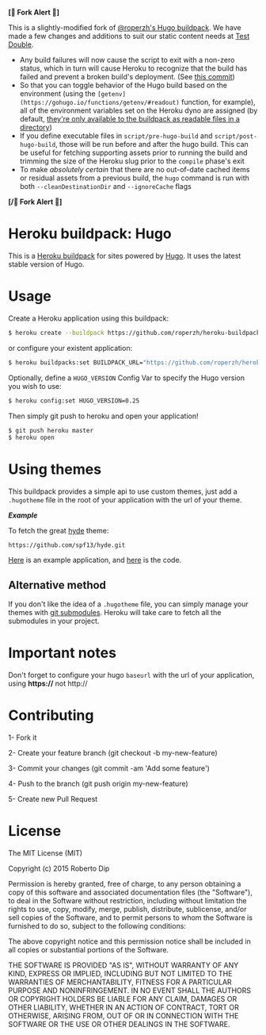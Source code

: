 **[🍴 Fork Alert 🍴]**

This is a slightly-modified fork of [@roperzh's Hugo
buildpack](https://github.com/roperzh/heroku-buildpack-hugo). We have made a
few changes and additions to suit our static content needs at [Test
Double](https://testdouble.com).

* Any build failures will now cause the script to exit with a non-zero status,
  which in turn will cause Heroku to recognize that the build has failed and
  prevent a broken build's deployment. (See [this
  commit](https://github.com/testdouble/heroku-buildpack-hugo/commit/64a8b54d6206e41afa9d001eb9dce8cba4054141))
* So that you can toggle behavior of the Hugo build based on the environment
  (using the `[getenv](https://gohugo.io/functions/getenv/#readout)` function,
  for example), all of the environment variables set on the Heroku dyno are
  assigned (by default, [they're only available to the buildpack as readable
  files in a
  directory](https://devcenter.heroku.com/articles/buildpack-api#bin-compile))
* If you define executable files in `script/pre-hugo-build` and
  `script/post-hugo-build`, those will be run before and after the hugo build.
  This can be useful for fetching supporting assets prior to running the build
  and trimming the size of the Heroku slug prior to the `compile` phase's exit
* To make _absolutely certain_ that there are no out-of-date cached items or
  residual assets from a previous build, the `hugo` command is run with both
  `--cleanDestinationDir` and `--ignoreCache` flags

**[/🍴 Fork Alert 🍴]**



Heroku buildpack: Hugo
===

This is a [Heroku buildpack](https://devcenter.heroku.com/articles/buildpacks)
for sites powered by [Hugo](https://github.com/spf13/hugo).
It uses the latest stable version of Hugo.

Usage
===

Create a Heroku application using this buildpack:

```bash
$ heroku create --buildpack https://github.com/roperzh/heroku-buildpack-hugo.git
```

or configure your existent application:

```bash
$ heroku buildpacks:set BUILDPACK_URL="https://github.com/roperzh/heroku-buildpack-hugo.git"
```

Optionally, define a `HUGO_VERSION` Config Var to specify the Hugo version you wish to use:

```bash
$ heroku config:set HUGO_VERSION=0.25
```

Then simply git push to heroku and open your application!

```bash
$ git push heroku master
$ heroku open
```

Using themes
===

This buildpack provides a simple api to use custom themes, just add a `.hugotheme`
file in the root of your application with the url of your theme.

***Example***

To fetch the great [hyde](https://github.com/spf13/hyde.git) theme:

```
https://github.com/spf13/hyde.git
```

[Here](http://immense-hollows-6319.herokuapp.com/) is an example application,
and [here](https://github.com/roperzh/example-heroku-buildpack-hugo) is the code.

Alternative method
---

If you don't like the idea of a `.hugotheme` file, you can simply manage your
themes with [git submodules](http://git-scm.com/book/en/Git-Tools-Submodules).
Heroku will take care to fetch all the submodules in your project.

Important notes
===

Don't forget to configure your hugo `baseurl` with the url of your application, using **https://** not http://

Contributing
===

1- Fork it

2- Create your feature branch (git checkout -b my-new-feature)

3- Commit your changes (git commit -am 'Add some feature')

4- Push to the branch (git push origin my-new-feature)

5- Create new Pull Request

License
===

The MIT License (MIT)

Copyright (c) 2015 Roberto Dip

Permission is hereby granted, free of charge, to any person obtaining a copy of
this software and associated documentation files (the "Software"), to deal in
the Software without restriction, including without limitation the rights to
use, copy, modify, merge, publish, distribute, sublicense, and/or sell copies of
the Software, and to permit persons to whom the Software is furnished to do so,
subject to the following conditions:

The above copyright notice and this permission notice shall be included in all
copies or substantial portions of the Software.

THE SOFTWARE IS PROVIDED "AS IS", WITHOUT WARRANTY OF ANY KIND, EXPRESS OR
IMPLIED, INCLUDING BUT NOT LIMITED TO THE WARRANTIES OF MERCHANTABILITY, FITNESS
FOR A PARTICULAR PURPOSE AND NONINFRINGEMENT. IN NO EVENT SHALL THE AUTHORS OR
COPYRIGHT HOLDERS BE LIABLE FOR ANY CLAIM, DAMAGES OR OTHER LIABILITY, WHETHER
IN AN ACTION OF CONTRACT, TORT OR OTHERWISE, ARISING FROM, OUT OF OR IN
CONNECTION WITH THE SOFTWARE OR THE USE OR OTHER DEALINGS IN THE SOFTWARE.
